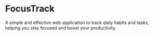 # FocusTrack
A simple and effective web application to track daily habits and tasks, helping you stay focused and boost your productivity.
